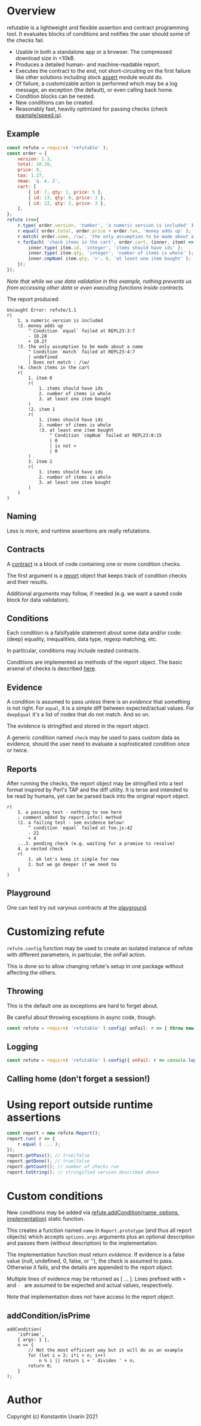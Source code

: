 # Overview

refutable is a lightweight and flexible assertion and contract
programming tool.
It evaluates blocks of conditions and notifies the user should
some of the checks fail.

* Usable in both a standalone app or a browser.
The compressed download size in <10kB.
* Produces a detailed human- and machine-readable report.
* Executes the contract to the end, not short-circuiting on the first failure
like other solutions including
stock [assert](https://nodejs.org/api/assert.html) module would do.
* Of failure, a customizable action is performed which may be
a log message, an exception (the default), or even calling back home.
* Condition blocks can be nested.
* New conditions can be created.
* Reasonably fast, heavily optimized for passing checks
(check [example/speed.js](example/speed.js)).

## Example

```javascript
const refute = require( 'refutable' );
const order = {
    version: 1.3,
    total: 10.28,
    price: 9,
    tax: 1.27,
    nmae: 'q. e. 2',
    cart: [
        { id: 7, qty: 1, price: 5 },
        { id: 13, qty: 0, price: 2 },
        { id: 22, qty: 2, price: 2 },
    ],
};
refute (r=>{
    r.type( order.version, 'number', 'a numeric version is included' );
    r.equal( order.total, order.price + order.tax, 'money adds up' );
    r.match( order.name, /\w/, 'the only assumption to be made about a name' );
    r.forEach( 'check items in the cart', order.cart, (inner, item) => {
        inner.type( item.id, 'integer', 'items should have ids' );
        inner.type( item.qty, 'integer', 'number of items is whole' );
        inner.cmpNum( item.qty, '>', 0, 'at least one item bought' );
    });
});
```

_Note that while we use data validation in this example, nothing prevents
us from accessing other data or even executing functions inside contracts._

The report produced:

```
Uncaught Error: refute/1.1
r(
    1. a numeric version is included
    !2. money adds up
        ^ Condition `equal` failed at REPL23:3:7
        - 10.28
        + 10.27
    !3. the only assumption to be made about a name
        ^ Condition `match` failed at REPL23:4:7
        | undefined
        | Does not match : /\w/
    !4. check items in the cart
    r(
        1. item 0
        r(
            1. items should have ids
            2. number of items is whole
            3. at least one item bought
        )
        !2. item 1
        r(
            1. items should have ids
            2. number of items is whole
            !3. at least one item bought
                ^ Condition `cmpNum` failed at REPL23:8:15
                | 0
                | is not >
                | 0
        )
        3. item 2
        r(
            1. items should have ids
            2. number of items is whole
            3. at least one item bought
        )
    )
)
```

## Naming

Less is more, and runtime assertions are really refutations.

## Contracts

A [contract](https://dallaylaen.github.io/refute-js/man/global.html#Contract)
is a block of code containing one or more condition checks.

The first argument is a [report](https://dallaylaen.github.io/refute-js/man/Report.html)
object that keeps track of condition checks and their results.

Additional arguments may follow, if needed
(e.g. we want a saved code block for data validation).

## Conditions

Each condition is a falsifyable statement about some data and/or code:
(deep) equality, inequalities, data type, regexp matching, etc.

In particular, conditions may include nested contracts.

Conditions are implemented as methods of the report object.
The basic arsenal of checks is described
[here](https://dallaylaen.github.io/refute-js/man/conditions.html).

## Evidence

A condition is assumed to pass _unless_ there is an _evidence_ that something
is not right. For `equal`, it is a simple diff between expected/actual values.
For `deepEqual` it's a list of nodes that do not match. And so on.

The evidence is stringified and stored in the report object.

A generic condition named `check` may be used to pass custom data as evidence,
should the user need to evaluate a sophisticated condition once or twice.

## Reports

After running the checks, the report object may be stringified
into a text format inspired by Perl's TAP and the diff utility.
It is terse and intended to be read by humans,
yet can be parsed back into the original report object.

```
r(
    1. a passing test - nothing to see here
    ; comment added by report.info() method
    !2. a failing test - see evidence below!
        ^ condition `equal` failed at foo.js:42
        - 22
        + 4
    ...3. pending check (e.g. waiting for a promise to resolve)
    4. a nested check
    r(
        1. ok let's keep it simple for now
        2. but we go deeper if we need to
    )
)
```

## Playground

One can test try out varyous contracts
at the [playground](https://dallaylaen.github.io/refute-js/).

# Customizing refute 

`refute.config` function may be used to create an isolated instance of refute
with different parameters, in particular, the onFail action.

This is done so to allow changing refute's setup in one package
without affecting the others. 

## Throwing

This is the default one as exceptions are hard to forget about.

Be careful about throwing exceptions in async code, though.

```javascript
const refute = require( 'refutable' ).config( onFail: r => { throw new Error(r.toString) } );
```

## Logging

```javascript
const refute = require( 'refutable' ).config({ onFail: r => console.log(r.toString) });
```

## Calling home (don't forget a session!)


# Using report outside runtime assertions

```javascript
const report = new refute.Report();
report.run( r => {
    r.equal ( ... );
});
report.getPass(); // true|false
report.getDone(); // true|false
report.getCount(); // number of checks run
report.toString(); // stringified version described above
```

# Custom conditions

New conditions may be added via
[refute.addCondition(name, options, implementation)](https://dallaylaen.github.io/refute-js/man/refute.html#.addCondition)
static function.

This creates a function named `name` in `Report.prototype` (and thus all
report objects) which accepts `options.args` arguments
plus an optional description and passes them (without description)
to the implementation.

The implementation function must return _evidence_. If evidence is a false value
(null, undefined, 0, false, or ''), the check is assumed to pass. Otherwise
it fails, and the details are appended to the report object.

Multiple lines of evidence may be returned as [ ... ].
Lines prefixed with `+ ` and `- ` are assumed to be expected and actual
values, respectively.

Note that implementation does _not_ have access to the report object.

## addCondition/isPrime

```jabascript
addCondition(
    'isPrime',
    { args: 1 },
    n => {
        // Not the most efficient way but it will do as an example
        for (let i = 2; i*i < n; i++)
            n % i || return i + ' divides ' + n;
        return 0;
    }
);
```

# Author

Copyright (c) Konstantin Uvarin 2021

